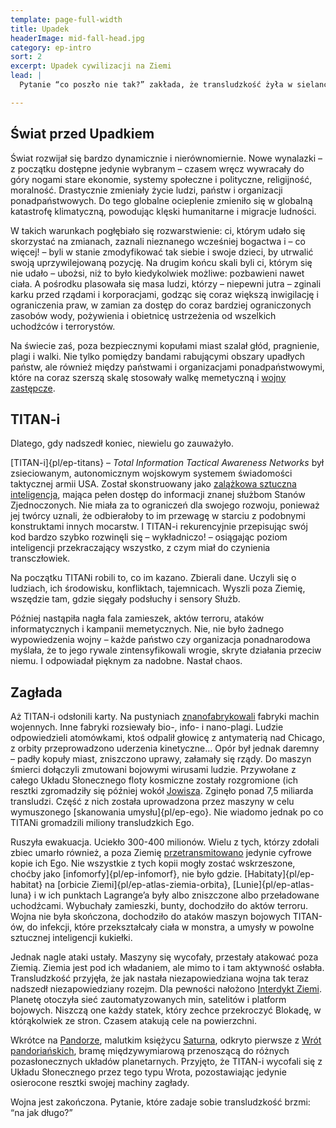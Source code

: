 ```yaml
---
template: page-full-width
title: Upadek
headerImage: mid-fall-head.jpg
category: ep-intro
sort: 2
excerpt: Upadek cywilizacji na Ziemi
lead: |
  Pytanie “co poszło nie tak?” zakłada, że transludzkość żyła w sielance a apokalipsę sprowadził jakiś jeden czynnik. To nie do końca prawda.

---
```

## Świat przed Upadkiem

Świat rozwijał się bardzo dynamicznie i nierównomiernie. Nowe wynalazki – z początku dostępne jedynie wybranym – czasem wręcz wywracały do góry nogami stare ekonomie, systemy społeczne i polityczne, religijność, moralność. Drastycznie zmieniały życie ludzi, państw i organizacji ponadpaństwowych. Do tego globalne ocieplenie zmieniło się w globalną katastrofę klimatyczną, powodując klęski humanitarne i migracje ludności.

W takich warunkach pogłębiało się rozwarstwienie: ci, którym udało się skorzystać na zmianach, zaznali nieznanego wcześniej bogactwa i – co więcej! – byli w stanie zmodyfikować tak siebie i swoje dzieci, by utrwalić swoją uprzywilejowaną pozycję. Na drugim końcu skali byli ci, którym się nie udało – ubożsi, niż to było kiedykolwiek możliwe: pozbawieni nawet ciała. A pośrodku plasowała się masa ludzi, którzy – niepewni jutra – zginali karku przed rządami i korporacjami, godząc się coraz większą inwigilację i ograniczenia praw, w zamian za dostęp do coraz bardziej ograniczonych zasobów wody, pożywienia i obietnicę ustrzeżenia od wszelkich uchodźców i terrorystów.

Na świecie zaś, poza bezpiecznymi kopułami miast szalał głód, pragnienie, plagi i walki. Nie tylko pomiędzy bandami rabującymi obszary upadłych państw, ale również między państwami i organizacjami ponadpaństwowymi, które na coraz szerszą skalę stosowały walkę memetyczną i [wojny zastępcze](http://pl.wikipedia.org/wiki/Wojna_zastępcza).

## TITAN-i

Dlatego, gdy nadszedł koniec, niewielu go zauważyło.

[TITAN-i]{pl/ep-titans} – *Total Information Tactical Awareness Networks* był zsieciowanym, autonomicznym wojskowym systemem świadomości taktycznej armii USA. Został skonstruowany jako [zalążkowa sztuczna inteligencja](#), mająca pełen dostęp do informacji znanej służbom Stanów Zjednoczonych. Nie miała za to ograniczeń dla swojego rozwoju, ponieważ jej twórcy uznali, że odbierałoby to im przewagę w starciu z podobnymi konstruktami innych mocarstw. I TITAN-i rekurencyjnie przepisując swój kod bardzo szybko rozwinęli się – wykładniczo! – osiągając poziom inteligencji przekraczający wszystko, z czym miał do czynienia transczłowiek.

Na początku TITANi robili to, co im kazano. Zbierali dane. Uczyli się o ludziach, ich środowisku, konfliktach, tajemnicach. Wyszli poza Ziemię, wszędzie tam, gdzie sięgały podsłuchy i sensory Służb.

Później nastąpiła nagła fala zamieszek, aktów terroru, ataków informatycznych i kampanii memetycznych. Nie, nie było żadnego wypowiedzenia wojny – każde państwo czy organizacja ponadnarodowa myślała, że to jego rywale zintensyfikowali wrogie, skryte działania przeciw niemu. I odpowiadał pięknym za nadobne. Nastał chaos.

## Zagłada

Aż TITAN-i odsłonili karty. Na pustyniach [znanofabrykowali](#) fabryki machin wojennych. Inne fabryki rozsiewały bio-, info- i nano-plagi. Ludzie odpowiedzieli atomówkami, ktoś odpalił głowicę z antymaterią nad Chicago, z orbity przeprowadzono uderzenia kinetyczne… Opór był jednak daremny – padły kopuły miast, zniszczono uprawy, załamały się rządy. Do maszyn śmierci dołączyli zmutowani bojowymi wirusami ludzie. Przywołane z całego Układu Słonecznego floty kosmiczne zostały rozgromione (ich resztki zgromadziły się później wokół [Jowisza](#). Zginęło ponad 7,5 miliarda transludzi. Część z nich została uprowadzona przez maszyny w celu wymuszonego [skanowania umysłu]{pl/ep-ego}. Nie wiadomo jednak po co TITANi gromadzili miliony transludzkich Ego.

Ruszyła ewakuacja. Uciekło 300-400 milionów. Wielu z tych, którzy zdołali zbiec umarło również, a poza Ziemię [przetransmitowano](#) jedynie cyfrowe kopie ich Ego. Nie wszystkie z tych kopii mogły zostać wskrzeszone, choćby jako [infomorfy]{pl/ep-infomorf}, nie było gdzie. [Habitaty]{pl/ep-habitat} na [orbicie Ziemi]{pl/ep-atlas-ziemia-orbita}, [Lunie]{pl/ep-atlas-luna} i w ich punktach Lagrange’a były albo zniszczone albo przeładowane uchodźcami. Wybuchały zamieszki, bunty, dochodziło do aktów terroru. Wojna nie była skończona, dochodziło do ataków maszyn bojowych TITAN-ów, do infekcji, które przekształcały ciała w monstra, a umysły w powolne sztucznej inteligencji kukiełki.

Jednak nagle ataki ustały. Maszyny się wycofały, przestały atakować poza Ziemią. Ziemia jest pod ich władaniem, ale mimo to i tam aktywność osłabła. Transludzkość przyjęła, że jak nastała niezapowiedziana wojna tak teraz nadszedł niezapowiedziany rozejm. Dla pewności nałożono [Interdykt Ziemi](#). Planetę otoczyła sieć zautomatyzowanych min, satelitów i platform bojowych. Niszczą one każdy statek, który zechce przekroczyć Blokadę, w którąkolwiek ze stron. Czasem atakują cele na powierzchni.

Wkrótce na [Pandorze](#), malutkim księżycu [Saturna](#), odkryto pierwsze z [Wrót pandoriańskich](#), bramę międzywymiarową przenoszącą do różnych pozasłonecznych układów planetarnych. Przyjęto, że TITAN-i wycofali się z Układu Słonecznego przez tego typu Wrota, pozostawiając jedynie osierocone resztki swojej machiny zagłady.

Wojna jest zakończona. Pytanie, które zadaje sobie transludzkość brzmi: “na jak długo?”

